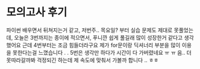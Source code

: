 # 모의고사 후기

파이썬 배우면서 뒤쳐지는거 같고, 저번주.. 목요일? 부터 실습 문제도 제대로 못풀었는데,
오늘은 3번까지는 종이에 적으면서, 푸니깐 쉽게 풀길래 많이 성장한거 같다고 생각 했어요
근데 4번부터는 조금 힘들더라구요
제가 for문이랑 딕셔너리 부분을 많이 이용을 못한다는걸 느꼈습니다 . .
5번은 생각만 하다가 시간이 다 가버렸네요 ㅠ ㅠ
음.. 더 못따라갈까봐 걱정되긴 하는데
제 속도에 맞춰서 가볼까 합니다 .. ㅎㅎ
